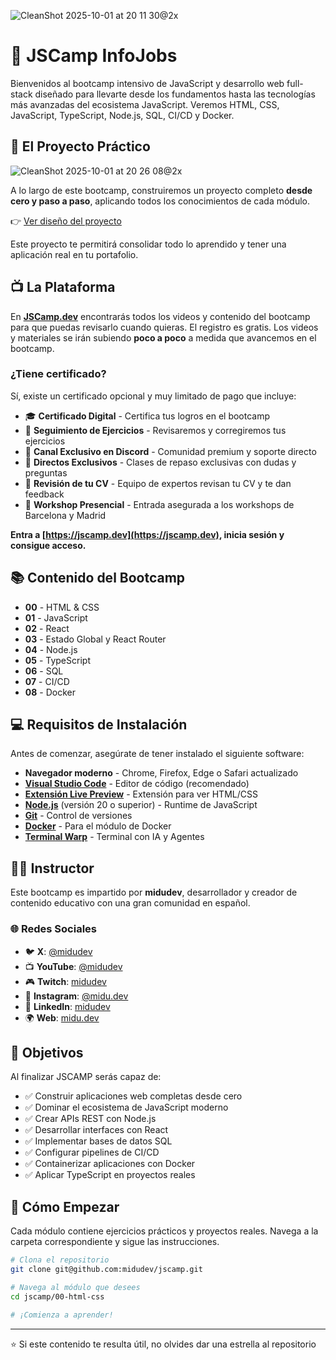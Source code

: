 ![CleanShot 2025-10-01 at 20 11 30@2x](https://github.com/user-attachments/assets/b6ef8402-d367-4a99-b939-8f11dedf91d7)

# 🚀 JSCamp InfoJobs

Bienvenidos al bootcamp intensivo de JavaScript y desarrollo web full-stack diseñado para llevarte desde los fundamentos hasta las tecnologías más avanzadas del ecosistema JavaScript. Veremos HTML, CSS, JavaScript, TypeScript, Node.js, SQL, CI/CD y Docker.

## 🎨 El Proyecto Práctico

![CleanShot 2025-10-01 at 20 26 08@2x](https://github.com/user-attachments/assets/d9abec4d-ac41-4962-845c-93006bfe768b)

A lo largo de este bootcamp, construiremos un proyecto completo **desde cero y paso a paso**, aplicando todos los conocimientos de cada módulo.

👉 [Ver diseño del proyecto](https://stitch.withgoogle.com/projects/7508115667617706440)

Este proyecto te permitirá consolidar todo lo aprendido y tener una aplicación real en tu portafolio.

## 📺 La Plataforma

En **[JSCamp.dev](https://jscamp.dev)** encontrarás todos los videos y contenido del bootcamp para que puedas revisarlo cuando quieras. El registro es gratis.
Los videos y materiales se irán subiendo **poco a poco** a medida que avancemos en el bootcamp.

### ¿Tiene certificado?

Sí, existe un certificado opcional y muy limitado de pago que incluye:

- 🎓 **Certificado Digital** - Certifica tus logros en el bootcamp
- 📝 **Seguimiento de Ejercicios** - Revisaremos y corregiremos tus ejercicios
- 💬 **Canal Exclusivo en Discord** - Comunidad premium y soporte directo
- 🎥 **Directos Exclusivos** - Clases de repaso exclusivas con dudas y preguntas
- 📄 **Revisión de tu CV** - Equipo de expertos revisan tu CV y te dan feedback
- 🏢 **Workshop Presencial** - Entrada asegurada a los workshops de Barcelona y Madrid

**Entra a [https://jscamp.dev](https://jscamp.dev), inicia sesión y consigue acceso.**

## 📚 Contenido del Bootcamp

- **00** - HTML & CSS
- **01** - JavaScript
- **02** - React
- **03** - Estado Global y React Router
- **04** - Node.js
- **05** - TypeScript
- **06** - SQL
- **07** - CI/CD
- **08** - Docker

## 💻 Requisitos de Instalación

Antes de comenzar, asegúrate de tener instalado el siguiente software:

- **Navegador moderno** - Chrome, Firefox, Edge o Safari actualizado
- **[Visual Studio Code](https://code.visualstudio.com/)** - Editor de código (recomendado)
- **[Extensión Live Preview](https://marketplace.visualstudio.com/items?itemName=ms-vscode.live-server)** - Extensión para ver HTML/CSS
- **[Node.js](https://nodejs.org/)** (versión 20 o superior) - Runtime de JavaScript
- **[Git](https://git-scm.com/)** - Control de versiones
- **[Docker](https://www.docker.com/)** - Para el módulo de Docker
- **[Terminal Warp](https://midu.link/warp)** - Terminal con IA y Agentes

## 👨‍💻 Instructor

Este bootcamp es impartido por **midudev**, desarrollador y creador de contenido educativo con una gran comunidad en español.

### 🌐 Redes Sociales

- 🐦 **X**: [@midudev](https://twitter.com/midudev)
- 📺 **YouTube**: [@midudev](https://youtube.com/@midudev)
- 🎮 **Twitch**: [midudev](https://twitch.tv/midudev)
- 📸 **Instagram**: [@midu.dev](https://instagram.com/midu.dev)
- 💼 **LinkedIn**: [midudev](https://linkedin.com/in/midudev)
- 🌍 **Web**: [midu.dev](https://midu.dev)

## 🎯 Objetivos

Al finalizar JSCAMP serás capaz de:

- ✅ Construir aplicaciones web completas desde cero
- ✅ Dominar el ecosistema de JavaScript moderno
- ✅ Crear APIs REST con Node.js
- ✅ Desarrollar interfaces con React
- ✅ Implementar bases de datos SQL
- ✅ Configurar pipelines de CI/CD
- ✅ Containerizar aplicaciones con Docker
- ✅ Aplicar TypeScript en proyectos reales

## 🚀 Cómo Empezar

Cada módulo contiene ejercicios prácticos y proyectos reales. Navega a la carpeta correspondiente y sigue las instrucciones.

```bash
# Clona el repositorio
git clone git@github.com:midudev/jscamp.git

# Navega al módulo que desees
cd jscamp/00-html-css

# ¡Comienza a aprender!
```

---

⭐️ Si este contenido te resulta útil, no olvides dar una estrella al repositorio